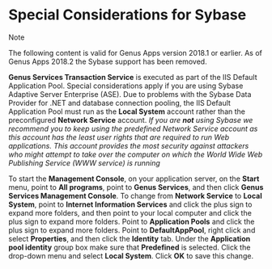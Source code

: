 # Special Considerations for Sybase

> [!NOTE]
> The following content is valid for Genus Apps version 2018.1 or earlier. As of Genus Apps 2018.2 the Sybase support has been removed.

**Genus Services Transaction Service** is executed as part of the IIS Default Application Pool. Special considerations apply if you are using Sybase Adaptive Server Enterprise (ASE). Due to problems with the Sybase Data Provider for .NET and database connection pooling, the IIS Default Application Pool must run as the **Local System** account rather than the preconfigured **Network Service** account. _If you are **not** using Sybase we recommend you to keep using the predefined Network Service account as this account has the least user rights that are required to run Web applications. This account provides the most security against attackers who might attempt to take over the computer on which the World Wide Web Publishing Service (WWW service) is running_

To start the **Management Console**, on your application server, on the **Start** menu, point to **All programs**, point to **Genus Services**, and then click **Genus Services Management Console**. To change from **Network Service** to **Local System**, point to **Internet Information Services** and click the plus sign to expand more folders, and then point to your local computer and click the plus sign to expand more folders. Point to **Application Pools** and click the plus sign to expand more folders. Point to **DefaultAppPool**, right click and select **Properties**, and then click the **Identity** tab. Under the **Application pool identity** group box make sure that **Predefined** is selected. Click the drop-down menu and select **Local System**. Click **OK** to save this change.
